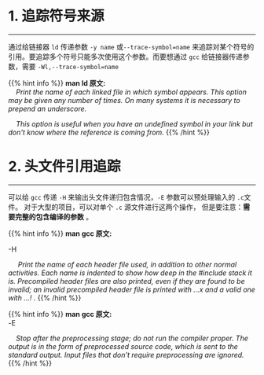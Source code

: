 # 1. 追踪符号来源

---

通过给链接器 `ld` 传递参数 `-y name` 或`--trace-symbol=name` 来追踪对某个符号的引用。要追踪多个符号只能多次使用这个参数。而要想通过 `gcc` 给链接器传递参数，需要 `-Wl,--trace-symbol=name`

{{% hint info %}}
**man ld 原文:**  
 &nbsp;&nbsp;&nbsp;&nbsp;*Print the name of each linked file in which symbol appears.  This option may be given any number of times.  On many systems it is necessary to prepend an underscore.*    

&nbsp;&nbsp;&nbsp;&nbsp;*This option is useful when you have an undefined symbol in your link but don't know  where  the  reference  is coming from.*
{{% /hint %}}

# 2. 头文件引用追踪

---

可以给 `gcc` 传递 `-H` 来输出头文件递归包含情况，`-E` 参数可以预处理输入的 `.c`文件。 对于大型的项目，可以对单个 `.c` 源文件进行这两个操作， 但是要注意：**需要完整的包含编译的参数** 。



{{% hint info %}}
**man gcc 原文:**  

-H  

&nbsp;&nbsp;&nbsp;&nbsp;&nbsp;*Print the name of each header file used, in addition to other normal activities.  Each  name  is  indented  to show  how deep in the #include stack it is.  Precompiled header files are also printed, even if they are found to be invalid; an invalid precompiled header file is printed with ...x and a valid one with ...! .*
{{% /hint %}}

{{% hint info %}}
**man gcc 原文:**  
  -E  

&nbsp;&nbsp;&nbsp;&nbsp;*Stop after the preprocessing stage; do not run the compiler proper.  The output is in the form of preprocessed source code, which is sent to the standard output. Input files that don't require preprocessing are ignored.*
{{% /hint %}}

# 
